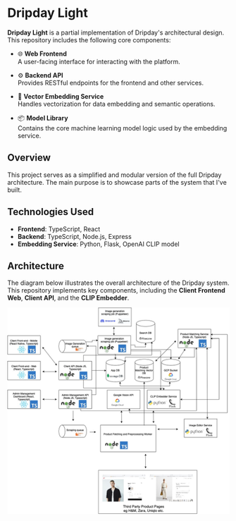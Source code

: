 # Dripday Light

**Dripday Light** is a partial implementation of Dripday's architectural design. This repository includes the following core components:

- 🌐 **Web Frontend**  
  A user-facing interface for interacting with the platform.

- ⚙️ **Backend API**  
  Provides RESTful endpoints for the frontend and other services.

- 🧠 **Vector Embedding Service**  
  Handles vectorization for data embedding and semantic operations.

- 📦 **Model Library**  
  Contains the core machine learning model logic used by the embedding service.

## Overview

This project serves as a simplified and modular version of the full Dripday architecture. The main purpose is to showcase parts of the system that I've built.

## Technologies Used

- **Frontend**: TypeScript, React  
- **Backend**: TypeScript, Node.js, Express  
- **Embedding Service**: Python, Flask, OpenAI CLIP model

## Architecture

The diagram below illustrates the overall architecture of the Dripday system. This repository implements key components, including the **Client Frontend Web**, **Client API**, and the **CLIP Embedder**.

![Dripday Architecture](./architecture.jpg)

